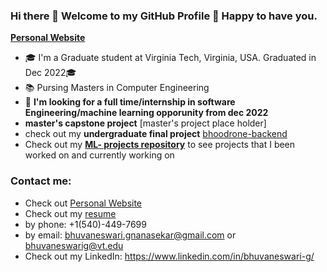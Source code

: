 ### Hi there 👋 Welcome to my GitHub Profile 🎉 Happy to have you. 
[**Personal Website**](https://bhuvaneswarignanasekar.github.io/)

- 🎓 I'm a Graduate student at Virginia Tech, Virginia, USA. Graduated in Dec 2022🎓
- 📚 Pursing Masters in Computer Engineering 
- 🧐 **I'm looking for a full time/internship in software Engineering/machine learning opporunity from dec 2022**
- **master's capstone project** [master's project place holder] 
- check out my **undergraduate final project** [bhoodrone-backend](https://github.com/bhuvaneswarignanasekar/bhoodrone-backend)
- Check out my [**ML- projects repository**](https://github.com/bhuvaneswarignanasekar/ML-projects) to see projects that I been worked on and currently working on
<h3>Contact me:</h3>

- Check out [Personal Website](https://bhuvaneswarignanasekar.github.io/)
- Check out my [resume](https://github.com/bhuvaneswarignanasekar/bhuvaneswarignanasekar.github.io/blob/main/assets/files/Bhuvaneswari_Gnanasekar_Resume.pdf)
- by phone: +1(540)-449-7699
- by email: bhuvaneswari.gnanasekar@gmail.com or bhuvaneswarig@vt.edu 
- Check out my LinkedIn: https://www.linkedin.com/in/bhuvaneswari-g/


<!--
**bhuvaneswarignanasekar/bhuvaneswarignanasekar** is a ✨ _special_ ✨ repository because its `README.md` (this file) appears on your GitHub profile.

Here are some ideas to get you started:

- 🔭 I’m currently working on ...
- 🌱 I’m currently learning ...
- 👯 I’m looking to collaborate on ...
- 🤔 I’m looking for help with ...
- 💬 Ask me about ...
- 📫 How to reach me: ...
- 😄 Pronouns: ...
- ⚡ Fun fact: ...
-->
